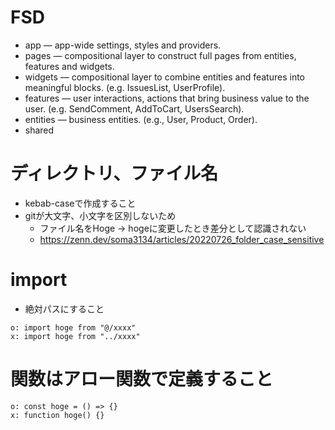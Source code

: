 # FSD
- app — app-wide settings, styles and providers.
- pages — compositional layer to construct full pages from entities, features and widgets.
- widgets — compositional layer to combine entities and features into meaningful blocks. (e.g. IssuesList, UserProfile).
- features — user interactions, actions that bring business value to the user. (e.g. SendComment, AddToCart, UsersSearch).
- entities — business entities. (e.g., User, Product, Order).
- shared 

# ディレクトリ、ファイル名
- kebab-caseで作成すること
- gitが大文字、小文字を区別しないため
  - ファイル名をHoge -> hogeに変更したとき差分として認識されない
  - https://zenn.dev/soma3134/articles/20220726_folder_case_sensitive

# import
- 絶対パスにすること

```
o: import hoge from "@/xxxx"
x: import hoge from "../xxxx"
```

# 関数はアロー関数で定義すること

```
o: const hoge = () => {}
x: function hoge() {}
```